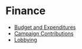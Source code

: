 # Finance

* [Budget and Expenditures](future_standards/finance/budget_and_expenditures.md)
* [Campaign Contributions](future_standards/finance/campaign_contributions.md)
* [Lobbying](future_standards/finance/lobbying.md)
